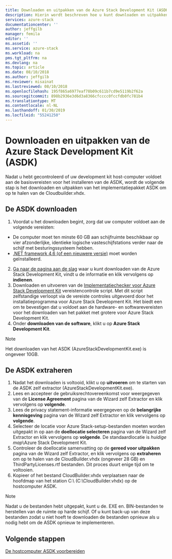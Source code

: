 ```yaml
---
title: Downloaden en uitpakken van de Azure Stack Development Kit (ASDK) | Microsoft Docs
description: Hierin wordt beschreven hoe u kunt downloaden en uitpakken van de Azure Stack Development Kit (ASDK).
services: azure-stack
documentationcenter: ''
author: jeffgilb
manager: femila
editor: ''
ms.assetid: ''
ms.service: azure-stack
ms.workload: na
pms.tgt_pltfrm: na
ms.devlang: na
ms.topic: article
ms.date: 08/10/2018
ms.author: jeffgilb
ms.reviewer: misainat
ms.lastreviewed: 08/10/2018
ms.openlocfilehash: 195f865a6977eaf78b09c611b7cd9e5119b2f62a
ms.sourcegitcommit: 898b2936e3d6d3a8366cfcccc0fccfdb0fc781b4
ms.translationtype: MT
ms.contentlocale: nl-NL
ms.lasthandoff: 01/30/2019
ms.locfileid: "55241250"
---
```

# <a name="download-and-extract-the-azure-stack-development-kit-asdk"></a>Downloaden en uitpakken van de Azure Stack Development Kit (ASDK)
Nadat u hebt gecontroleerd of uw development kit host-computer voldoet aan de basisvereisten voor het installeren van de ASDK, wordt de volgende stap is het downloaden en uitpakken van het implementatiepakket ASDK om op te halen van de Cloudbuilder.vhdx.

## <a name="download-the-asdk"></a>De ASDK downloaden
1. Voordat u het downloaden begint, zorg dat uw computer voldoet aan de volgende vereisten:

  - De computer moet ten minste 60 GB aan schijfruimte beschikbaar op vier afzonderlijke, identieke logische vasteschijfstations verder naar de schijf met besturingssysteem hebben.
  - [.NET framework 4.6 (of een nieuwere versie)](https://dotnet.microsoft.com/download/dotnet-framework-runtime/net46) moet worden geïnstalleerd.

2. [Ga naar de pagina aan de slag](https://azure.microsoft.com/overview/azure-stack/try/?v=try) waar u kunt downloaden van de Azure Stack Development Kit, vindt u de informatie en klik vervolgens op **indienen**.
3. Downloaden en uitvoeren van de [Implementatiechecker voor Azure Stack Development Kit](https://go.microsoft.com/fwlink/?LinkId=828735&clcid=0x409) vereistencontrole script. Met dit script zelfstandige verloopt via de vereiste controles uitgevoerd door het installatieprogramma voor Azure Stack Development Kit. Het biedt een om te bevestigen dat u voldoet aan de hardware- en softwarevereisten voor het downloaden van het pakket met grotere voor Azure Stack Development Kit.
4. Onder **downloaden van de software**, klikt u op **Azure Stack Development Kit**.

  > [!NOTE]
  > Het downloaden van het ASDK (AzureStackDevelopmentKit.exe) is ongeveer 10GB.

## <a name="extract-the-asdk"></a>De ASDK extraheren
1. Nadat het downloaden is voltooid, klikt u op **uitvoeren** om te starten van de ASDK zelf extractor (AzureStackDevelopmentKit.exe).
2. Lees en accepteer de gebruiksrechtovereenkomst voor weergegeven van de **License Agreement** pagina van de Wizard zelf Extractor en klik vervolgens op **volgende**.
3. Lees de privacy statement-informatie weergegeven op de **belangrijke kennisgeving** pagina van de Wizard zelf Extractor en klik vervolgens op **volgende**.
4. Selecteer de locatie voor Azure Stack-setup-bestanden moeten worden uitgepakt in op aan de **doellocatie selecteren** pagina van de Wizard zelf Extractor en klik vervolgens op **volgende**. De standaardlocatie is *huidige map*\Azure Stack Development Kit. 
5. Controleer de doellocatie samenvatting op de **gereed voor uitpakken** pagina van de Wizard zelf Extractor, en klik vervolgens op **extraheren** om op te halen van de CloudBuilder.vhdx (ongeveer 28 GB) en ThirdPartyLicenses.rtf bestanden. Dit proces duurt enige tijd om te voltooien.
6. Kopieer of het bestand CloudBuilder.vhdx verplaatsen naar de hoofdmap van het station C:\ (C:\CloudBuilder.vhdx) op de hostcomputer ASDK.

> [!NOTE]
> Nadat u de bestanden hebt uitgepakt, kunt u de. EXE en. BIN-bestanden te herstellen van de ruimte op harde schijf. Of u kunt back-up van deze bestanden zodat u niet hoeft te downloaden de bestanden opnieuw als u nodig hebt om de ASDK opnieuw te implementeren.


## <a name="next-steps"></a>Volgende stappen
[De hostcomputer ASDK voorbereiden](asdk-prepare-host.md)